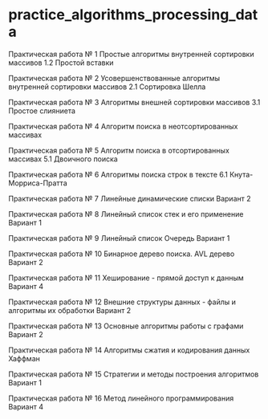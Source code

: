 # practice_algorithms_processing_data

Практическая работа № 1 Простые алгоритмы внутренней сортировки массивов 1.2 Простой вставки

Практическая работа № 2 Усовершенствованные алгоритмы внутренней сортировки массивов 2.1 Сортировка Шелла

Практическая работа № 3 Алгоритмы внешней сортировки массивов 3.1 Простое слияниета

Практическая работа № 4 Алгоритм поиска в неотсортированных массивах

Практическая работа № 5 Алгоритм поиска в отсортированных массивах 5.1 Двоичного поиска

Практическая работа № 6 Алгоритмы поиска строк в тексте 6.1 Кнута-Морриса-Пратта

Практическая работа № 7 Линейные динамические списки Вариант 2

Практическая работа № 8 Линейный список стек и его применение Вариант 1

Практическая работа № 9 Линейный список Очередь Вариант 1

Практическая работа № 10 Бинарное дерево поиска. AVL дерево Вариант 2

Практическая работа № 11 Хеширование - прямой доступ к данным Вариант 4

Практическая работа № 12 Внешние структуры данных - файлы и алгоритмы их обработки Вариант 2

Практическая работа № 13 Основные алгоритмы работы с графами Вариант 2

Практическая работа № 14 Алгоритмы сжатия и кодирования данных Хаффман

Практическая работа № 15 Стратегии и методы построения алгоритмов Вариант 1

Практическая работа № 16 Метод линейного программирования Вариант 4
